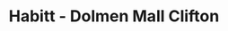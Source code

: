---
title: "Habitt - Dolmen Mall Clifton"
url: /karachi/habitt-dolmen-mall-clifton/
shop: furniture
---